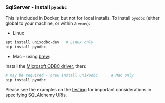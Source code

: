 ### SqlServer - install `pyodbc`

This is included in Docker, but not for local installs.  To install `pyodbc` (either global to your machine, or within a `venv`):

* Linux

```bash
apt install unixodbc-dev   # Linux only
pip install pyodbc
```

* Mac - using [brew](https://brew.sh/):

Install the [Microsoft ODBC driver](https://docs.microsoft.com/en-us/sql/connect/odbc/linux-mac/install-microsoft-odbc-driver-sql-server-macos?view=sql-server-ver16), then:

```bash
# may be required - brew install unixodbc      # Mac only
pip install pyodbc
```

Please see the examples on the [testing](https://github.com/valhuber/ApiLogicServer/wiki/Testing#northwind---sqlserver--docker) for important considerations in specifying SQLAlchemy URIs.

&nbsp;